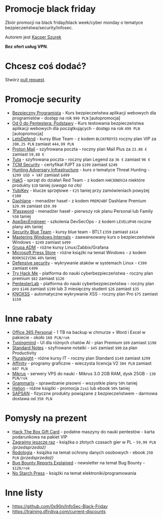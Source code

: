 # Promocje black friday
Zbiór promocji na black friday/black week/cyber monday o tematyce bezpieczeństwa/security/infosec.

Autorem jest [Kacper Szurek](https://youtube.com/c/kacperszurek)

**Bez ofert usług VPN**.

# Chcesz coś dodać?
Stwórz [pull request](https://github.com/kacperszurek/blackfriday/pulls).

# Promocje security

* [Bezpieczny Programista](https://sklep.szurek.tv/bezpieczny-programista) - Kurs bezpieczeństwa aplikacji webowych dla programistów - dostęp na rok `999 PLN` [autopromocja]
* [Od 0 do Pentestera: Podstawy](https://sklep.szurek.tv/od-0-do-pentestera-podstawy) - Kurs testowania bezpieczeństwa aplikacji webowych dla początkujących - dostęp na rok `499 PLN` [autopromocja]
* [LetsDefend](https://letsdefend.io/) - kursy Blue Team - z kodem `BLCKFRDY55` roczny plan VIP za `200,25 PLN` zamiast `444,99 PLN`
* [Proton Mail](https://proton.me/mail/black-friday) - szyfrowana poczta - roczny plan Mail Plus za `23.88 €` zamiast `59,88 €`
* [Tuta](https://tuta.com/blog/black-weeks-at-tuta) - szyfrowana poczta - roczny plan Legend za `36 €` zamiast `96 €`
* [TCM Security](https://certifications.tcm-sec.com/pjpt/) - certyfikat PJPT za `$199` zamiast `$249`
* [Hunting Adversary Infrastructure](https://x.com/MichalKoczwara/status/1855958315517505856) - kurs o tematyce Threat Hunting - `$299 USD + VAT` zamiast `$499`
* [Hak5](https://shop.hak5.org/collections/bfcm) - sprzęt do działań Red Team - z kodem `H4K3DNOV24` niektóre produkty `$10` taniej _(uwaga na cło)_
* [YubiKey](https://www.yubico.com/pl/store/2024/black-friday-sale/) - klucze sprzętowe - `€25` taniej przy zamówieniach powyżej `€100`
* [Dashlane](https://www.dashlane.com/getpremium?coupon=PREM24BF) - menadżer  haseł - z kodem `PREM24BF` Dashlane Premium  `$29.99` zamiast `$59.99`
* [1Password](https://cybernews.com/password-managers-coupons/1password-coupon-codes/) - menadżer haseł - pierwszy rok planu Personal lub Family `%50` taniej
* [AppSecEngineer](https://www.appsecengineer.com/individuals/pricing) - szkolenia DevSecOps - z kodem `LEVELUP40` roczne plany `40%` taniej
* [Security Blue Team](https://www.securityblue.team/black-friday-2024) - kursy blue team - BTL1 `£359` zamiast `£414`
* [Mastering Windows Internals](https://gtworek.com/mastering-windows-internals) - zaawansowany kurs o bezpieczeństwie Windows  - `$249` zamiast `$499`
* [Grupa ADM](https://asdevops.pl/akcja-specjalna/) - różne kursy Linux/Zabbix/Grafana
* [Microsoft Press Store](https://www.microsoftpressstore.com/promotions/happy-booksgiving-buy-1-save-40-or-buy-2-save-55-on-142354) - różne książki na temat Windows - z kodem `BOOKSGIVING` `40%` taniej
* [Defensive security](https://edu.defensive-security.com/linux-attack-live-forensics-at-scale?coupon=PR2HP71-BFRIDAY) - wykrywanie ataków w systemach Linux - `€399` zamiast `€499`
* [Try Hack Me](https://tryhackme.com/) - platforma do nauki cyberbezpieczeństwa - roczny plan premium `$82` zamiast `$126`
* [PentesterLab](https://pentesterlab.com/pro) - platforma do nauki cyberbezpieczeństwa - roczny plan pro `$146` zamiast `$199` lub 3 miesięczny student `$26` zamiast `$35`
* [KNOXSS](https://knoxss.me/?page_id=1974) - automatyczne wykrywanie XSS - roczny plan Pro `$75` zamiast `$150`

# Inne rabaty

* [Office 365 Personal](https://www.pepper.pl/promocje/microsoft-office-365-personal-pl-1-osoba-5-urzadzen-12-miesiecy-wersja-fizyczna-komercyjna-polska-931553) - 1 TB na backup w chmurze + Word i Excel w pakiecie - około `160 PLN/rok`
* [Typingmind](https://www.typingmind.com/) - UI dla różnych chatów AI - plan Premium `$89` zamiast `$198`
* [Standard Notes](https://standardnotes.com/plans) - szyfrowane notatki - `$45` zamiast `$90` za plan Productivity 
* [Pluralsight](https://www.pluralsight.com/pricing/skills?type=individual) - różne kursy IT - roczny plan Standard `$149` zamiast `$299`
* [Affinity](https://affinity.serif.com/en-gb/photo/#buy) - programy graficzne - wieczysta licencja V2 `304 PLN` zamiast `607 PLN`
* [Mikrus](https://mikr.us/#pricing) - serwery VPS do nauki - Mikrus 3.0 2GB RAM, dysk 25GB - `130 PLN/rok`
* [Grammarly](https://www.grammarly.com/black-friday) - sprawdzanie pisowni - wszystkie plany `50%` taniej
* [Helion](https://helion.pl/promocja/2za1/35) - różne książki - promocja `2za1` lub ebook `50%` taniej
* [SAPSAN](https://sapsan-sklep.pl/) - fizyczne produkty powiązane z bezpieczeństwem - darmowa dostawa od `350 PLN`
  
# Pomysły na prezent

* [Hack The Box Gift Card](https://www.hackthebox.com/giftcards) - podatne maszyny do nauki pentestów - karta podarunkowa na pakiet VIP
* [Zagrajmy jeszcze raz](https://alt.pl/zagrajmy-jeszcze-raz-arkadiusz-kaminski/) - książka o złotych czasach gier w PL - `59,99 PLN` _(przedsprzedaż)_
* [Rodologia](https://blog-daneosobowe.pl/produkt/rodologia-ebook/) - książka na temat ochrony danych osobowych - ebook `250 PLN` _(przedsprzedaż)_
* [Bug Bounty Reports Explained](https://members.bugbountyexplained.com/premium/) - newsletter na temat Bug Bounty - `$128/rok`
* [No Starch Press](https://nostarch.com/) - książki na temat elektroniki/programowania

# Inne listy

* https://github.com/0x90n/InfoSec-Black-Friday
* https://training.dfirdiva.com/current-discounts

